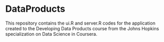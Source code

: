 DataProducts
============
This repository contains the ui.R and server.R codes for the application created
to the Developing Data Products course from the Johns Hopkins specialization on Data Science in Coursera.
